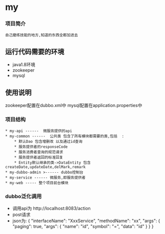 # my
### 项目简介
    自己磨练技能的地方,知道的东西全都加进去
## 运行代码需要的环境
* java1.8环境
* zookeeper
* mysql
## 使用说明
zookeeper配置在dubbo.xml中
mysql配置在application.properties中
### 项目结构  
    * my-api ------  微服务提供的api   
    * my-common ------  公共类 包含了所有模块都需要的类,包括  :
        * 默认Dao 包含增删改 以及通过id查询
        * 服务提供者的responseCode
        * 服务消费者查询的规范请求
        * 服务提供者返回的标准回复
        * Entity默认继承的类->DataEntity 包含createDate,updateDate,delMark,remark  
    * my-dubbo-admin >------ dubbo控制台
    * my-service ------ 微服务,即服务提供者
    * my-web ----- 整个项目前台模块

### dubbo泛化调用
* 调用api为 http://localhost:8083/action
* post请求
* json为: {
                 "interfaceName": "XxxService",
                 "methodName": "xx",
                 "args": {
                     "paging": true,
                     "args": {
                         "name": "id",
                         "symbol": "=",
                         "data": "id"
                     }
                 }
             }
